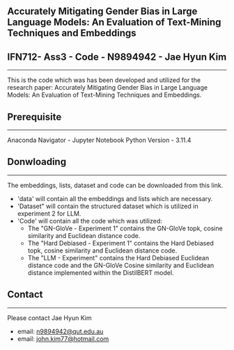 ## Accurately Mitigating Gender Bias in Large Language Models: An Evaluation of Text-Mining Techniques and Embeddings
## IFN712- Ass3 - Code - N9894942 - Jae Hyun Kim
---------------------------------------------------------------------------------------------------------------
This is the code which was has been developed and utilized for the research paper: Accurately Mitigating Gender Bias in Large Language Models: An Evaluation of Text-Mining Techniques and Embeddings. 


## Prerequisite
---------------------------------------------------------------------------------------------------------------
Anaconda Navigator - Jupyter Notebook
Python Version - 3.11.4

## Donwloading
---------------------------------------------------------------------------------------------------------------
The embeddings, lists, dataset and code can be downloaded from this link.

- 'data' will contain all the embeddings and lists which are necessary.
- 'Dataset" will contain the structured dataset which is utilized in experiment 2 for LLM.
- 'Code' will contain all the code which was utilized:
  - The "GN-GloVe - Experiment 1" contains the GN-GloVe topk, cosine similarity and Euclidean distance code.
  - The "Hard Debiased - Experiment 1" contains the Hard Debiased topk, cosine similarity and Euclidean distance code.
  - The "LLM - Experiment" contains the Hard Debiased Euclidean distance code and the GN-GloVe Cosine similarity and Euclidean distance implemented within the DistilBERT model.

## Contact
---------------------------------------------------------------------------------------------------------------
Please contact Jae Hyun Kim
- email: n9894942@qut.edu.au
- email: john.kim77@hotmail.com
